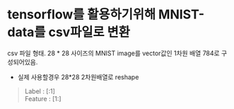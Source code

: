 # tensorflow를 활용하기위해 MNIST-data를 csv파일로 변환

csv 파일 형태.
28 * 28 사이즈의 MNIST image를 vector값인 1차원 배열 784로 구성되어있음.

* 실제 사용할경우 28*28 2차원배열로 reshape 

> Label : [:1] <br />
> Feature : [1:] 
